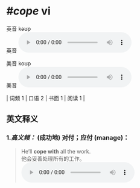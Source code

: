 # ***\#cope*** vi
英音 kəʊp  
英音
<audio src="./media/cope-B.aac" controls="controls"></audio>

美音 koʊp  
美音
<audio src="./media/cope.aac" controls="controls"></audio>



| 词频 1 | 口语 2 | 书面 1 | 阅读 1 |  

英文释义
---
### 1.*高义频：* **(成功地) 对付；应付 (manage)：**  

 > He’ll **cope with** all the work.  
 > 他会妥善处理所有的工作。    
<audio src="./media/1-cope.aac" controls="controls"></audio>


